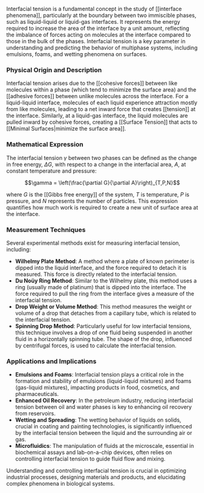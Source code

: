 Interfacial tension is a fundamental concept in the study of [[interface phenomena]], particularly at the boundary between two immiscible phases, such as liquid-liquid or liquid-gas interfaces. It represents the energy required to increase the area of the interface by a unit amount, reflecting the imbalance of forces acting on molecules at the interface compared to those in the bulk of the phases. Interfacial tension is a key parameter in understanding and predicting the behavior of multiphase systems, including emulsions, foams, and wetting phenomena on surfaces.

### Physical Origin and Description

Interfacial tension arises due to the [[cohesive forces]] between like molecules within a phase (which tend to minimize the surface area) and the [[adhesive forces]] between unlike molecules across the interface. For a liquid-liquid interface, molecules of each liquid experience attraction mostly from like molecules, leading to a net inward force that creates [[tension]] at the interface. Similarly, at a liquid-gas interface, the liquid molecules are pulled inward by cohesive forces, creating a [[Surface Tension]] that acts to [[Minimal Surfaces|minimize the surface area]].

### Mathematical Expression

The interfacial tension $\gamma$ between two phases can be defined as the change in free energy, $\Delta G$, with respect to a change in the interfacial area, $A$, at constant temperature and pressure:

$$\gamma = \left(\frac{\partial G}{\partial A}\right)_{T,P,N}$$

where $G$ is the [[Gibbs free energy]] of the system, $T$ is temperature, $P$ is pressure, and $N$ represents the number of particles. This expression quantifies how much work is required to create a new unit of surface area at the interface.

### Measurement Techniques

Several experimental methods exist for measuring interfacial tension, including:

- **Wilhelmy Plate Method**: A method where a plate of known perimeter is dipped into the liquid interface, and the force required to detach it is measured. This force is directly related to the interfacial tension.
- **Du Noüy Ring Method**: Similar to the Wilhelmy plate, this method uses a ring (usually made of platinum) that is dipped into the interface. The force required to pull the ring from the interface gives a measure of the interfacial tension.
- **Drop Weight or Volume Method**: This method measures the weight or volume of a drop that detaches from a capillary tube, which is related to the interfacial tension.
- **Spinning Drop Method**: Particularly useful for low interfacial tensions, this technique involves a drop of one fluid being suspended in another fluid in a horizontally spinning tube. The shape of the drop, influenced by centrifugal forces, is used to calculate the interfacial tension.

### Applications and Implications

- **Emulsions and Foams**: Interfacial tension plays a critical role in the formation and stability of emulsions (liquid-liquid mixtures) and foams (gas-liquid mixtures), impacting products in food, cosmetics, and pharmaceuticals.
- **Enhanced Oil Recovery**: In the petroleum industry, reducing interfacial tension between oil and water phases is key to enhancing oil recovery from reservoirs.
- **Wetting and Spreading**: The wetting behavior of liquids on solids, crucial in coating and painting technologies, is significantly influenced by the interfacial tension between the liquid and the surrounding air or gas.
- **Microfluidics**: The manipulation of fluids at the microscale, essential in biochemical assays and lab-on-a-chip devices, often relies on controlling interfacial tension to guide fluid flow and mixing.

Understanding and controlling interfacial tension is crucial in optimizing industrial processes, designing materials and products, and elucidating complex phenomena in biological systems.